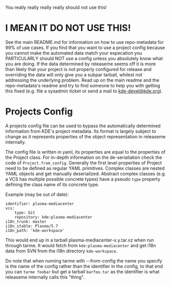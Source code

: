 <!--
    SPDX-License-Identifier: CC0-1.0
    SPDX-FileCopyrightText: 2017 Harald Sitter <sitter@kde.org>
-->

You really really really really should not use this!

# I MEAN IT DO NOT USE THIS!

See the main README.md for information on how to use repo-metadata for 99% of
use cases.
If you find that you want to use a project config because you cannot make the
automated data match your expecation you PARTICULARLY should NOT use a config
unless you absolutely know what you are doing. If the data determined by
releaseme seems off it is more than likely that your project is not properly
configured for release and overriding the data will only give you a subpar
tarball, whilest not addressing the underlying problem. Read up on the main
readme and the repo-metadata's readme and try to find someone to help you with
getting this fixed (e.g. file a sysadmin ticket or send a mail to
kde-devel@kde.org).

# Projects Config

A projects config file can be used to bypass the automatically determined
information from KDE's project metadata. Its format is largely subject to
change as it represents properties of the object representation in
releaseme internally.

The config file is written in yaml, its properties are equal to the properties
of the Project class. For in-depth information on the de-serialiation check the
code of `Project.from_config`. Generally the first level properties of Project
need to be defined as regular YAML primitives. Complex classes are nested YAML
objects and get manually deserialized. Abstract complex classes (e.g. a VCS has
multiple possible concrete types) have a pseudo `type` property defining the
class name of its concrete type.

Example (may be out of date):

```
identifier: plasma-mediacenter
vcs:
    type: Git
    repository: kde:plasma-mediacenter
i18n_trunk: master
i18n_stable: Plasma/5.7
i18n_path: 'kde-workspace'
```

This would end up in a tarball plasma-mediacenter-x.y.tar.xz when run through
tarme. It would fetch from `kde:plasma-mediacenter` and get i18n data from
SVN from the i18n directory `kde-workspace`.

Do note that when running tarme with --from-config the name you specify is the
name of the config rather than the identifier in the config, to that end you
can `tarme foobar` but get a tarball `barfoo.tar` as the identifier is what
releaseme internally calls this "thing".
